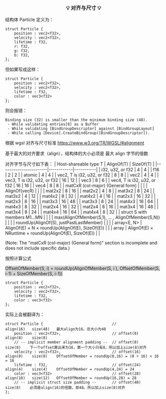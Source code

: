 <h3 align="center">

💡 **对齐与尺寸** 💡

</h3>

结构体 Particle 定义为：

```
struct Particle {
    position : vec2<f32>,
    velocity : vec2<f32>,
    lifetime : f32,
    r: f32,
    g: f32,
    b: f32,
};
```

但如果写成这样：

```
struct Particle {
    position : vec2<f32>,
    velocity : vec2<f32>,
    lifetime : f32,
    color : vec3<f32>
};
```

则会报错：

```
Binding size (32) is smaller than the minimum binding size (48).
 - While validating entries[0] as a Buffer
 - While validating [BindGroupDescriptor] against [BindGroupLayout]
 - While calling [Device].CreateBindGroup([BindGroupDescriptor]).
```

根据 wgsl 对齐与尺寸标准 https://www.w3.org/TR/WGSL/#alignment

基于最大的对齐要求（align），结构体的大小必须是 最大 align 字节的倍数

对齐字节与尺寸如下表：
| Host-shareable type T | AlignOf(T) | SizeOf(T) |
|-----------------------|------------|-----------|
| i32, u32, or f32 | 4 | 4 |
| f16 | 2 | 2 |
| atomic | 4 | 4 |
| vec2<T>, T is i32, u32, or f32 | 8 | 8 |
| vec2<f16> | 4 | 4 |
| vec3<T>, T is i32, u32, or f32 | 16 | 12 |
| vec3<f16> | 8 | 6 |
| vec4<T>, T is i32, u32, or f32 | 16 | 16 |
| vec4<f16> | 8 | 8 |
| matCxR (col-major) (General form) | | |
| AlignOf(vecR) | | |
| mat2x2<f32> | 8 | 16 |
| mat2x2<f16> | 4 | 8 |
| mat3x2<f32> | 8 | 24 |
| mat3x2<f16> | 4 | 12 |
| mat4x2<f32> | 8 | 32 |
| mat4x2<f16> | 4 | 16 |
| mat2x3<f32> | 16 | 32 |
| mat2x3<f16> | 8 | 16 |
| mat3x3<f32> | 16 | 48 |
| mat3x3<f16> | 8 | 24 |
| mat4x3<f32> | 16 | 64 |
| mat4x3<f16> | 8 | 32 |
| mat2x4<f32> | 16 | 32 |
| mat2x4<f16> | 8 | 16 |
| mat3x4<f32> | 16 | 48 |
| mat3x4<f16> | 8 | 24 |
| mat4x4<f32> | 16 | 64 |
| mat4x4<f16> | 8 | 32 |
| struct S with members M1...MN | | |
| max(AlignOfMember(S,1), ... , AlignOfMember(S,N)) | | |
| roundUp(AlignOf(S), justPastLastMember) | | |
| array<E, N> | AlignOf(E) × N × roundUp(AlignOf(E), SizeOf(E)) | |
| array<E> | AlignOf(E) × NRuntime × roundUp(AlignOf(E), SizeOf(E)) | |

(Note: The "matCxR (col-major) (General form)" section is incomplete and does not include specific data.)

按照计算公式

<span style="background-color: lightgray;">OffsetOfMember(S, i) = roundUp(AlignOfMember(S, i ), OffsetOfMember(S, i-1) + SizeOfMember(S, i-1))</span>

```
struct Particle {
    position : vec2<f32>,
    velocity : vec2<f32>,
    lifetime : f32,
    color : vec3<f32>
};
```

实际上会被翻译为：

```
struct Particle {                               //              align(16)   size(48)   最大align为16，总大小为48
    position : vec2<f32>,                       // offset(0)    align(8)    size(8)
    // -- implicit member alignment padding --  // offset(8)                size(8)    下一个offset算出来为16，第一个大小只有8，所以加上size(8)对齐
    velocity : vec2<f32>,                       // offset(16)   align(8)    size(8)    OffsetOfMember = roundUp(8,16) = ⌈8 ÷ 16⌉ × 16 = 16
    lifetime : f32,                             // offset(24)   align(4)    size(4)    OffsetOfMember = roundUp(4,24) = 24
    color : vec3<f32>                           // offset(28)   align(16)   size(12)   OffsetOfMember = roundUp(16,28) = 28
    // -- implicit struct size padding --       // offset(40)               size(8)    必须是align(16)的倍数，即48。所以加上size(8)对齐
};
```
